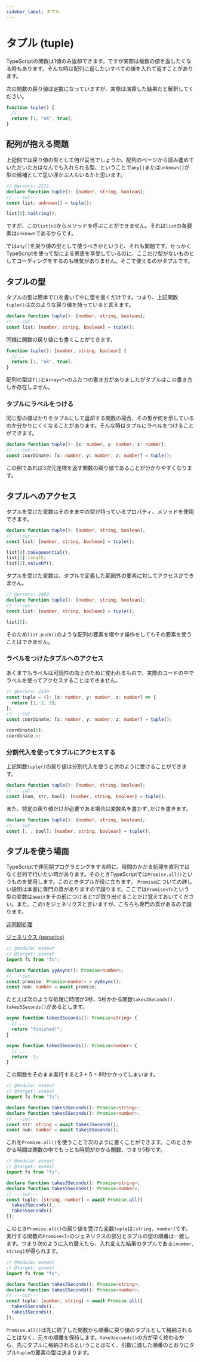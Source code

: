 ```yaml
---
sidebar_label: タプル
---
```


# タプル (tuple)

TypeScriptの関数は1値のみ返却できます。ですが実際は複数の値を返したくなる時もあります。そんな時は配列に返したいすべての値を入れて返すことがあります。

次の関数の戻り値は定数になっていますが、実際は演算した結果だと解釈してください。

```ts twoslash
function tuple() {
  //...
  return [1, "ok", true];
}
```

## 配列が抱える問題

上記例では戻り値の型として何が妥当でしょうか。配列のページから読み進めていただいた方はなんでも入れられる型、ということで`any[]`または`unknown[]`が型の候補として思い浮かぶ人もいるかと思います。

```ts twoslash
// @errors: 2571
declare function tuple(): [number, string, boolean];
// ---cut---
const list: unknown[] = tuple();

list[0].toString();
```

ですが、この`list[n]`からメソッドを呼ぶことができません。それは`list`の各要素は`unknown`であるからです。

では`any[]`を戻り値の型として使うべきかというと、それも問題です。せっかくTypeScriptを使って型による恩恵を享受しているのに、ここだけ型がないものとしてコーディングをするのも味気がありません。そこで使えるのがタプルです。

## タプルの型

タプルの型は簡単で`[]`を書いて中に型を書くだけです。つまり、上記関数`tuple()`は次のような戻り値を持っていると言えます。

```ts twoslash
declare function tuple(): [number, string, boolean];
// ---cut---
const list: [number, string, boolean] = tuple();
```

同様に関数の戻り値にも書くことができます。

```ts twoslash
function tuple(): [number, string, boolean] {
  //...
  return [1, "ok", true];
}
```

配列の型は`T[]`と`Array<T>`のふたつの書き方がありましたがタプルはこの書き方しか存在しません。

### タプルにラベルをつける

同じ型の値ばかりをタプルにして返却する関数の場合、その型が何を示しているのか分かりにくくなることがあります。そんな時はタプルにラベルをつけることができます。

```ts twoslash
declare function tuple(): [x: number, y: number, z: number];
// ---cut---
const coordinate: [x: number, y: number, z: number] = tuple();
```

この例であれば3次元座標を返す関数の戻り値であることが分かりやすくなります。

## タプルへのアクセス

タプルを受けた変数はそのまま中の型が持っているプロパティ、メソッドを使用できます。

```ts twoslash
declare function tuple(): [number, string, boolean];
// ---cut---
const list: [number, string, boolean] = tuple();

list[0].toExponential();
list[1].length;
list[2].valueOf();
```

タプルを受けた変数は、タプルで定義した範囲外の要素に対してアクセスができません。

```ts twoslash
// @errors: 2493
declare function tuple(): [number, string, boolean];
// ---cut---
const list: [number, string, boolean] = tuple();

list[5];
```

そのため`list.push()`のような配列の要素を増やす操作をしてもその要素を使うことはできません。

### ラベルをつけたタプルへのアクセス

あくまでもラベルは可読性の向上のために使われるもので、実際のコードの中でラベルを使ってアクセスすることはできません。

```ts twoslash
// @errors: 2339
const tuple = (): [x: number, y: number, z: number] => {
  return [1, 2, 3];
};
// ---cut---
const coordinate: [x: number, y: number, z: number] = tuple();

coordinate[0];
coordinate.x;
```

### 分割代入を使ってタプルにアクセスする

上記関数`tuple()`の戻り値は分割代入を使うと次のように受けることができます。

```ts twoslash
declare function tuple(): [number, string, boolean];
// ---cut---
const [num, str, bool]: [number, string, boolean] = tuple();
```

また、特定の戻り値だけが必要である場合は変数名を書かず`,`だけを書きます。

```ts twoslash
declare function tuple(): [number, string, boolean];
// ---cut---
const [, , bool]: [number, string, boolean] = tuple();
```

## タプルを使う場面

TypeScriptで非同期プログラミングをする時に、時間のかかる処理を直列ではなく並列で行いたい時があります。そのときTypeScriptでは`Promise.all()`というものを使用します。このときタプルが役に立ちます。
`Promise`についての詳しい説明は本書に専門の頁がありますので譲ります。ここでは`Promise<T>`という型の変数は`await`をその前につけると`T`が取り出せることだけ覚えておいてください。また、この`T`をジェネリクスと言いますが、こちらも専門の頁があるので譲ります。

[非同期処理](../asynchronous/README.md)

[ジェネリクス (generics)](/reference/generics)

```ts twoslash
// @module: esnext
// @target: esnext
import fs from "fs";

declare function yyAsync(): Promise<number>;
// ---cut---
const promise: Promise<number> = yyAsync();
const num: number = await promise;
```

たとえば次のような処理に時間が3秒、5秒かかる関数`takes3Seconds(), takes5Seconds()`があるとします。

```ts twoslash
async function takes3Seconds(): Promise<string> {
  // ...
  return "finished!";
}

async function takes5Seconds(): Promise<number> {
  // ...
  return -1;
}
```

この関数をそのまま実行すると3 + 5 = 8秒かかってしまいます。

```ts twoslash
// @module: esnext
// @target: esnext
import fs from "fs";

declare function takes3Seconds(): Promise<string>;
declare function takes5Seconds(): Promise<number>;
// ---cut---
const str: string = await takes3Seconds();
const num: number = await takes5Seconds();
```

これを`Promise.all()`を使うことで次のように書くことができます。このときかかる時間は関数の中でもっとも時間がかかる関数、つまり5秒です。

```ts twoslash
// @module: esnext
// @target: esnext
import fs from "fs";

declare function takes3Seconds(): Promise<string>;
declare function takes5Seconds(): Promise<number>;
// ---cut---
const tuple: [string, number] = await Promise.all([
  takes3Seconds(),
  takes5Seconds(),
]);
```

このとき`Promise.all()`の戻り値を受けた変数`tuple`は`[string, number]`です。実行する関数の`Promise<T>`のジェネリクスの部分とタプルの型の順番は一致します。つまり次のように入れ替えたら、入れ変えた結果のタプルである`[number, string]`が得られます。

```ts twoslash
// @module: esnext
// @target: esnext
import fs from "fs";

declare function takes3Seconds(): Promise<string>;
declare function takes5Seconds(): Promise<number>;
// ---cut---
const tuple: [number, string] = await Promise.all([
  takes5Seconds(),
  takes3Seconds(),
]);
```

`Promise.all()`は先に終了した関数から順番に戻り値のタプルとして格納されることはなく、元々の順番を保持します。`take3seconds()`の方が早く終わるから、先にタプルに格納されるということはなく、引数に渡した順番のとおりにタプル`tuple`の要素の型は決まります。
